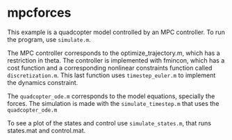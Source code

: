 # mpcforces

This example is a quadcopter model controlled by an MPC controller. To run the program, use `simulate.m`.

The MPC controller corresponds to the optimize_trajectory.m, which has a restriction in theta. 
The controller is implemented with fmincon, which has a cost function and a corresponding nonlinear constraints function 
called `discretization.m`. This last function uses `timestep_euler.m` to implement the dynamics constraint.

The `quadcopter_ode.m` corresponds to the model equations, specially the forces. 
The simulation is made with the `simulate_timestep.m` that uses the `quadcopter_ode.m`

To see a plot of the states and control use `simulate_states.m`, that runs states.mat and control.mat.
